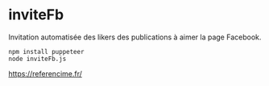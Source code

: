 # inviteFb

Invitation automatisée des likers des publications à aimer la page Facebook.

```
npm install puppeteer
node inviteFb.js
```

https://referencime.fr/
